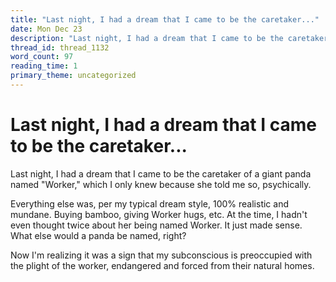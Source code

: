 ```yaml
---
title: "Last night, I had a dream that I came to be the caretaker..."
date: Mon Dec 23
description: "Last night, I had a dream that I came to be the caretaker of a giant panda named 'Worker,' which I only knew because she told me so, psychically."
thread_id: thread_1132
word_count: 97
reading_time: 1
primary_theme: uncategorized
---
```


# Last night, I had a dream that I came to be the caretaker...

Last night, I had a dream that I came to be the caretaker of a giant panda named "Worker," which I only knew because she told me so, psychically.

Everything else was, per my typical dream style, 100% realistic and mundane. Buying bamboo, giving Worker hugs, etc. At the time, I hadn't even thought twice about her being named Worker. It just made sense. What else would a panda be named, right?

Now I'm realizing it was a sign that my subconscious is preoccupied with the plight of the worker, endangered and forced from their natural homes.